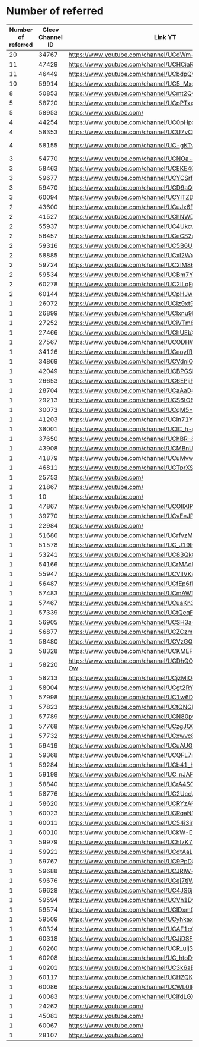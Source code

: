# Number of referred

| Number of referred | Gleev Channel ID | Link YT | Status | Subscribers YT |
| --- | --- | --- | --- | --- |
| 20 | 34767 | https://www.youtube.com/channel/UCdWm-19iAtvkoiKXZR-b2Zw | Rejected | 1 |
| 11 | 47429 | https://www.youtube.com/channel/UCHCiaRsqvtMriZlVxYMP5ig | Diamond | 1430000 |
| 11 | 46449 | https://www.youtube.com/channel/UCbdpQVwM6iyAe2VpAnFTBxw | Gold | 3590000 |
| 10 | 59914 | https://www.youtube.com/channel/UC5_MxoFWGjjk-ur965rM9JA | Bronze | 1450 |
| 8 | 50853 | https://www.youtube.com/channel/UCmt2QvFBNQlMzw_5sgLPFnQ | Gold | 191000 |
| 5 | 58720 | https://www.youtube.com/channel/UCpPTxxsN6R3S3bjFoE4Hlmg | Bronze | 151000 |
| 5 | 58953 | https://www.youtube.com/ | 0 |  |
| 4 | 44254 | https://www.youtube.com/channel/UC0pHpxSt_4gd63WylQL0cVQ | Diamond | 1280000 |
| 4 | 58353 | https://www.youtube.com/channel/UCU7vClhhJxSHSEXTKGEOB7Q | Rejected | 110 |
| 4 | 58155 | https://www.youtube.com/channel/UC-gKTwF1AZ4401dRk8CjlzA | Opted Out | 1220 |
| 3 | 54770 | https://www.youtube.com/channel/UCNOa-cO16ghIbnFnReO5zEQ | Diamond | 430000 |
| 3 | 58463 | https://www.youtube.com/channel/UCEKE40fejhAF9IVfNcYEhFQ | Bronze | 1380 |
| 3 | 59677 | https://www.youtube.com/channel/UCYCSrfDYAAZLxzgIme-a5lA | Bronze | 54 |
| 3 | 59470 | https://www.youtube.com/channel/UCD9aQISJIw9Ngb-1-1PnufA | Bronze | 10900 |
| 3 | 60094 | https://www.youtube.com/channel/UCYlTZDT0BAO6PiqtktvntgQ | Bronze | 184 |
| 2 | 43600 | https://www.youtube.com/channel/UCuJx6FlSRTGRVVAJQ4E9IMg | Gold | 27300 |
| 2 | 41527 | https://www.youtube.com/channel/UChNWDJwK0bbWh5ubVjsrVqQ | Rejected | 269 |
| 2 | 55937 | https://www.youtube.com/channel/UC4UkcvHivjlHXw9BVYJQqsQ | Bronze | 17700 |
| 2 | 56457 | https://www.youtube.com/channel/UCeCS2uNKHsh36w09f0j6jRg | Bronze | 11600 |
| 2 | 59316 | https://www.youtube.com/channel/UC5B6U3oSvexzSGcOy4cb8ew | Bronze | 1240 |
| 2 | 58885 | https://www.youtube.com/channel/UCxl2WxHu1bzcWkFGdQoIZHQ | Bronze | 222 |
| 2 | 59724 | https://www.youtube.com/channel/UC2lM86518o4WWVSVUjnt_5g | Bronze | 154 |
| 2 | 59534 | https://www.youtube.com/channel/UCBm7YZweHAqglIX3uIU0mmA | Bronze | 1010 |
| 2 | 60278 | https://www.youtube.com/channel/UC2lLqFsX3Y_C3scsWJt1z4g | Bronze | 276 |
| 2 | 60144 | https://www.youtube.com/channel/UCpHJwOp43megX24Fd3uI5TQ | Rejected | 1170 |
| 1 | 26072 | https://www.youtube.com/channel/UCiz9xt9vtTRD2FMd-J6l_CQ | Silver | 32900 |
| 1 | 26899 | https://www.youtube.com/channel/UCIxnu9EOgbClosHB0Ox6aCA | Bronze | 10400 |
| 1 | 27252 | https://www.youtube.com/channel/UCiVTm6_Zte_expeglj_CqaA | Gold | 52700 |
| 1 | 27466 | https://www.youtube.com/channel/UChUEbXw4jvLW-GWPCI3uf2Q | Silver | 23600 |
| 1 | 27567 | https://www.youtube.com/channel/UCODHWlE1jLeEPYqNujw6dNQ | Bronze | 745 |
| 1 | 34126 | https://www.youtube.com/channel/UCeoyfRaNVG8JGZWUc0bVIPw | Bronze | 1160 |
| 1 | 34869 | https://www.youtube.com/channel/UCVdniOISfv11Ej9cqrF8Sfg | Bronze | 244 |
| 1 | 42049 | https://www.youtube.com/channel/UCBPGSbZZ-ORdqrt2-tOrO9w | Gold | 139000 |
| 1 | 26653 | https://www.youtube.com/channel/UC6EPjiPIHhXhXG3KOoCAAnw | Bronze | 4340 |
| 1 | 28704 | https://www.youtube.com/channel/UCaAaD4xAEAg0V76e1THibdA | Rejected | 688 |
| 1 | 29213 | https://www.youtube.com/channel/UCS6tO6L9NbwkGzi4kICopSQ | Bronze | 233 |
| 1 | 30073 | https://www.youtube.com/channel/UCqM5-RMIRi71mc8PS2pdCNw | Rejected | 1 |
| 1 | 41203 | https://www.youtube.com/channel/UCin71YrWHEssfFtfENKEwNw | Silver | 3020 |
| 1 | 38001 | https://www.youtube.com/channel/UClC_h-nVBbGadFID8ZABJTA | Rejected | 288 |
| 1 | 37650 | https://www.youtube.com/channel/UChBR-8W5T5b2PVE0hXeirCw | Rejected | 59 |
| 1 | 43908 | https://www.youtube.com/channel/UCMBnU4bIYd8gm5olnD5seMA | Rejected | 21 |
| 1 | 41879 | https://www.youtube.com/channel/UCuMvwdNUgrY5miXDRE2yPVg | Bronze | 23100 |
| 1 | 46811 | https://www.youtube.com/channel/UCTprXS-8XG70ns92JMtrZbA | Bronze | 173000 |
| 1 | 25753 | https://www.youtube.com/ | 0 |  |
| 1 | 21867 | https://www.youtube.com/ | 0 |  |
| 1 | 10 | https://www.youtube.com/ | 0 |  |
| 1 | 47867 | https://www.youtube.com/channel/UCOIlXIPMED7cP4pEdjDpfAA | Gold | 22300 |
| 1 | 39770 | https://www.youtube.com/channel/UCvEeJPd5MAnfwjBOpnqiphw | Bronze | 239 |
| 1 | 22984 | https://www.youtube.com/ | 0 |  |
| 1 | 51686 | https://www.youtube.com/channel/UCrfvzMIdz9zN4Zw_P892OwA | Bronze | 2120 |
| 1 | 51578 | https://www.youtube.com/channel/UC_J19lKignAGeeQE8LRkVwQ | Gold | 128000 |
| 1 | 53241 | https://www.youtube.com/channel/UC83Qk81-NetHoVyWimIfaIg | Bronze | 81 |
| 1 | 54166 | https://www.youtube.com/channel/UCrMAdFVIKRjSSJG30i-ESCw | Silver | 12500 |
| 1 | 55947 | https://www.youtube.com/channel/UCVlIVKsiPHs7sQ0Nr8PeM0A | Gold | 114000 |
| 1 | 56487 | https://www.youtube.com/channel/UCfEp6fF9fRqJuMK-Z3r54rA | Bronze | 121 |
| 1 | 57483 | https://www.youtube.com/channel/UCmAWTvlQ9yAA7kcMFyOuykA | Bronze | 10600 |
| 1 | 57467 | https://www.youtube.com/channel/UCuaKn3PojvVxBo0qxwEq7DA | Bronze | 458 |
| 1 | 57339 | https://www.youtube.com/channel/UCtQeqFiIu8XqshNGtkF0VqQ | Bronze | 575 |
| 1 | 56905 | https://www.youtube.com/channel/UCSH3a-5lxs4Uae_331XJS_Q | Bronze | 1400 |
| 1 | 56877 | https://www.youtube.com/channel/UCZCzmRELp4hOQLvyz5p7KdA | Bronze | 1280 |
| 1 | 58480 | https://www.youtube.com/channel/UCVzGQWpfMKp0GhBBkiMSubA | Bronze | 966 |
| 1 | 58328 | https://www.youtube.com/channel/UCKMEFFusYe77Nt-Yr9vkRIA | Bronze | 53 |
| 1 | 58220 | https://www.youtube.com/channel/UCDhQOdd0IP5wmATbpQHl-Ow | Bronze | 273 |
| 1 | 58213 | https://www.youtube.com/channel/UCjzMiOdYAyq7W00HV1YdpNw | Bronze | 1050 |
| 1 | 58004 | https://www.youtube.com/channel/UCgt2RYmzPYST_P5JfOglbfw | Silver | 27200 |
| 1 | 57998 | https://www.youtube.com/channel/UC1w6D2LeuAP_jOxhwB6epnA | Gold | 174000 |
| 1 | 57823 | https://www.youtube.com/channel/UCtQNGHeQgUf6_-q6Z3McwKQ | Bronze | 746 |
| 1 | 57789 | https://www.youtube.com/channel/UCN80pwR1wsCBxDC2CtjS8VA | Bronze | 690 |
| 1 | 57768 | https://www.youtube.com/channel/UCzgJQOLXMk_ZVO4CBf0j5FQ | Bronze | 1300 |
| 1 | 57732 | https://www.youtube.com/channel/UCxwvc86Gi0Cm8oXFIXSGbKQ | Bronze | 151 |
| 1 | 59419 | https://www.youtube.com/channel/UCuAUGEdV5bWahwafgCc3J3Q | Bronze | 51 |
| 1 | 59368 | https://www.youtube.com/channel/UCQFL7iC2DrrRfYWooC3LlLQ | Bronze | 324 |
| 1 | 59284 | https://www.youtube.com/channel/UCb41_hDLLRxQ2_x3PyCYXiQ | Bronze | 612 |
| 1 | 59198 | https://www.youtube.com/channel/UC_nJAFKdD_hRu71U62y1HgQ | Bronze | 839 |
| 1 | 58840 | https://www.youtube.com/channel/UCrA4SOfW_ahHgMb5WggERZw | Bronze | 156 |
| 1 | 58776 | https://www.youtube.com/channel/UC2UccUIibwxWMQTKSLW0goA | Bronze | 1080 |
| 1 | 58620 | https://www.youtube.com/channel/UCRYzARA_Oj9ETalKoYekrKQ | Rejected | 151 |
| 1 | 60023 | https://www.youtube.com/channel/UCRqaNNptfHK83dQlPYrxFVA | Bronze | 2470 |
| 1 | 60011 | https://www.youtube.com/channel/UC54i3irk6msULSKVEPyHarQ | Bronze | 1050 |
| 1 | 60010 | https://www.youtube.com/channel/UCkW-Eyr8MgT9Qyjh3jIRgbA | Bronze | 1060 |
| 1 | 59979 | https://www.youtube.com/channel/UChIzK79vngy2T9NqBhTi5uQ | Bronze | 52700 |
| 1 | 59921 | https://www.youtube.com/channel/UCdtAaLspw3CH9ts8rJJbxqw | Bronze | 97 |
| 1 | 59767 | https://www.youtube.com/channel/UC9PpD86TYquef3c7tk5RvtA | Bronze | 90 |
| 1 | 59688 | https://www.youtube.com/channel/UCJRlW-i0GGvnrCltRMk-rnQ | Bronze | 316 |
| 1 | 59676 | https://www.youtube.com/channel/UCej7tjWeVdSrWuDZsohvzpQ | Bronze | 1820 |
| 1 | 59628 | https://www.youtube.com/channel/UC4JS6jRk8WOCFJVgO1DtN-Q | Bronze | 15800 |
| 1 | 59594 | https://www.youtube.com/channel/UCVh1DyAj5WBXxaMle1PYKMw | Bronze | 270 |
| 1 | 59574 | https://www.youtube.com/channel/UCIDxm0VlQWGIQ5S4VMHzZBQ | Bronze | 73 |
| 1 | 59509 | https://www.youtube.com/channel/UCyhkaxk9ekUUELKpbMTWiog | Bronze | 827 |
| 1 | 60324 | https://www.youtube.com/channel/UCAF1cQvIkZnv0gh67ua1aiw | Bronze | 1010 |
| 1 | 60318 | https://www.youtube.com/channel/UCJjDSFGTGj8PK4wq2O7-euA | Bronze | 1160 |
| 1 | 60260 | https://www.youtube.com/channel/UCR_uijSESVmoZYydvQ0DDYw | Rejected | 210 |
| 1 | 60208 | https://www.youtube.com/channel/UC_htoDwOyVtmNq0mq0q5wFQ | Bronze | 449 |
| 1 | 60201 | https://www.youtube.com/channel/UC3k6aBleLNYgkQo593dbTJA | Bronze | 32800 |
| 1 | 60117 | https://www.youtube.com/channel/UCHZQKiUYCqdUaGeUatq8--g | Bronze | 2540 |
| 1 | 60086 | https://www.youtube.com/channel/UCWL0IR669cLGCvrs3SoVIyg | Bronze | 1150 |
| 1 | 60083 | https://www.youtube.com/channel/UCifdLGX8xW6XYE2uWaHnhbw | Bronze | 1470 |
| 1 | 24262 | https://www.youtube.com/ | 0 |  |
| 1 | 45081 | https://www.youtube.com/ | 0 |  |
| 1 | 60067 | https://www.youtube.com/ | 0 |  |
| 1 | 28107 | https://www.youtube.com/ | 0 |  |